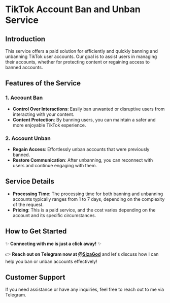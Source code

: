 # TikTok Account Ban and Unban Service

## Introduction 

This service offers a paid solution for efficiently and quickly banning and unbanning TikTok user accounts. Our goal is to assist users in managing their accounts, whether for protecting content or regaining access to banned accounts.

## Features of the Service  
 
### 1. Account Ban 
- **Control Over Interactions**: Easily ban unwanted or disruptive users from interacting with your content. 
- **Content Protection**: By banning users, you can maintain a safer and more enjoyable TikTok experience.

### 2. Account Unban
- **Regain Access**: Effortlessly unban accounts that were previously banned.
- **Restore Communication**: After unbanning, you can reconnect with users and continue engaging with them. 

## Service Details
- **Processing Time**: The processing time for both banning and unbanning accounts typically ranges from 1 to 7 days, depending on the complexity of the request.
- **Pricing**: This is a paid service, and the cost varies depending on the account and its specific circumstances.

## How to Get Started
✨ **Connecting with me is just a click away!** ✨ 

👉 **Reach out on Telegram now at [@SizaGod](https://t.me/SizaGod)** and let's discuss how I can help you ban or unban accounts effectively!

## Customer Support
If you need assistance or have any inquiries, feel free to reach out to me via Telegram.
